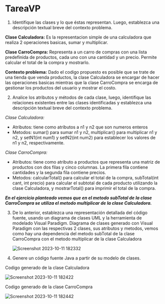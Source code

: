# TareaVP
1. Identifique las clases y lo que éstas representan. Luego, establezca una descripción textual breve del contexto problema.

**Clase Calculadora:** Es la representacion simple de una calculadora que realiza 2 operaciones basicas, sumar y multiplicar.

**Clase CarroCompra:** Representa a un carro de compras con una lista predefinida de productos, cada uno con una cantidad y un precio. Permite calcular el total de la compra y mostrarlo.

**Contexto problema:** Dado el codigo propuesto es posible que se trate de una tienda que venda productos, la clase Calculadora se encargar de hacer las operaciones basicas mientras que la clase CarroCompra se encarga de gestionar los productos del usuario y mostrar el costo.


2. Analice los atributos y métodos de cada clase, luego, identifique las relaciones existentes entre las clases identificadas y establezca una descripción textual breve del contexto problema.
   
*Clase Calculadora:*
- Atributos: tiene como atributos a n1 y n2 que son numeros enteros
- Metodos: sumar() para sumar n1 y n2, multiplicar() para multiplicar n1 y n2, y setN1(int num1) y setN2(int num2) para establecer los valores de n1 y n2, respectivamente.
  
*Clase CarroCompra:*
- Atributos: tiene como atributo a productos que representa una matriz de productos con dos filas y cinco columnas. La primera fila contiene cantidades y la segunda fila contiene precios.
- Metodos: calcularTotal() para calcular el total de la compra, subTotal(int cant, int precio) para calcular el subtotal de cada producto utilizando la clase Calculadora, y mostrarTotal() para imprimir el total de la compra.
  
***En el ejercicio planteado vemos que en el metodo subTotal de la clase CarroCompra se utiliza el metodo multiplicar de la clase Calculadora.***

3. De lo anterior, establezca una representación detallada del código fuente, usando un diagrama de clases UML y la herramienta de modelado Visual Paradigm.
Diagrama de clases generado con Visual Paradigm con las respectivas 2 clases, sus atributos y metodos, vemos como hay una dependencia del metodo subTotal de la clase CarroCompra con el metodo multiplicar de la clase Calculadora
  
   ![Screenshot 2023-10-11 182332](https://github.com/LeandroEsteban/TareaVP/assets/127903058/867edd22-528c-4921-a5e4-723915c19246)

4. Genere un código fuente Java a partir de su modelo de clases.
   
Codigo generado de la clase Calculadora
  
   ![Screenshot 2023-10-11 182422](https://github.com/LeandroEsteban/TareaVP/assets/127903058/79805c5b-8e50-44f3-a477-0edee9f24e53)
   
Codigo generado de la clase CarroCompra
  
   ![Screenshot 2023-10-11 182442](https://github.com/LeandroEsteban/TareaVP/assets/127903058/464b0336-5c22-4177-8f3b-8e507b8f6118)
